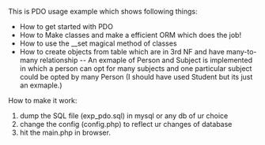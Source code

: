 This is PDO usage example which shows following things:
 - How to get started with PDO
 - How to Make classes and make a efficient ORM which does the job!
 - How to use the __set magical method of classes
 - How to create objects from table which are in 3rd NF and have many-to-many relationship
    -- An exmaple of Person and Subject is implemented in which a person can opt for many subjects
    and one particular subject could be opted by many Person (I should have used Student but its just an exmaple.)

How to make it work:
1. dump the SQL file (exp_pdo.sql) in mysql or any db of ur choice
2. change the config (config.php) to reflect ur changes of database
3. hit the main.php in browser.
